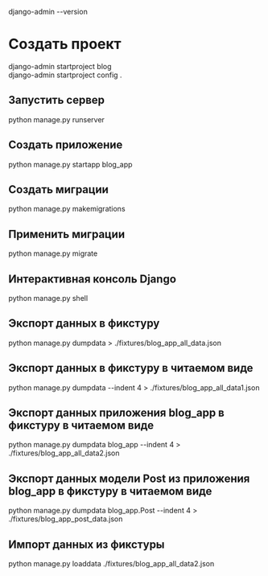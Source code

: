 django-admin --version   
   
# Создать проект   
django-admin startproject blog   
django-admin startproject config .   
   
## Запустить сервер   
python manage.py runserver   

## Создать приложение  
python manage.py startapp blog_app

## Создать миграции
python manage.py makemigrations   
   
## Применить миграции
python manage.py migrate
   
## Интерактивная консоль Django   
python manage.py shell   

## Экспорт данных в фикстуру
python manage.py dumpdata > ./fixtures/blog_app_all_data.json

## Экспорт данных в фикстуру в читаемом виде
python manage.py dumpdata --indent 4 > ./fixtures/blog_app_all_data1.json

## Экспорт данных приложения blog_app в фикстуру в читаемом виде
python manage.py dumpdata blog_app --indent 4 > ./fixtures/blog_app_all_data2.json

## Экспорт данных модели Post из приложения blog_app в фикстуру в читаемом виде
python manage.py dumpdata blog_app.Post --indent 4 > ./fixtures/blog_app_post_data.json

## Импорт данных из фикстуры
python manage.py loaddata ./fixtures/blog_app_all_data2.json   
  
